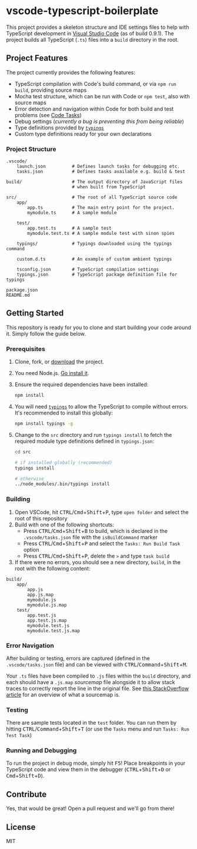 # vscode-typescript-boilerplate

This project provides a skeleton structure and IDE settings files to help with TypeScript development in [Visual Studio Code][vscode] (as of build 0.9.1). The project builds all TypeScript (`.ts`) files into a `build` directory in the root.

## Project Features

The project currently provides the following features:

* TypeScript compilation with Code's build command, or via `npm run build`, providing source maps
* Mocha test structure, which can be run with Code or `npm test`, also with source maps
* Error detection and navigation within Code for both build and test problems (see [Code Tasks](https://code.visualstudio.com/Docs/editor/tasks))
* Debug settings (_currently a bug is preventing this from being reliable_)
* Type definitions provided by [`typings`][typings]
* Custom type definitions ready for your own declarations

### Project Structure

```text
.vscode/
    launch.json          # Defines launch tasks for debugging etc.
    tasks.json           # Defines tasks available e.g. build & test

build/                   # The output directory of JavaScript files
                         # when built from TypeScript

src/                     # The root of all TypeScript source code
    app/
        app.ts           # The main entry point for the project.
        mymodule.ts      # A sample module

    test/
        app.test.ts      # A sample test
        mymodule.test.ts # A sample module test with sinon spies

    typings/             # Typings downloaded using the typings command

    custom.d.ts          # An example of custom ambient typings

    tsconfig.json        # TypeScript compilation settings
    typings.json         # TypeScript package definition file for typings

package.json
README.md
```

## Getting Started

This repository is ready for you to clone and start building your code around it. Simply follow the guide below.

### Prerequisites

1. Clone, fork, or [download](//github.com/Codesleuth/vscode-typescript-boilerplate/releases) the project.
1. You need Node.js. [Go install it][nodejsdownload].
1. Ensure the required dependencies have been installed:
    ```bash
    npm install
    ```

1. You will need [`typings`][typings] to allow the TypeScript to compile without errors. It's recommended to install this globally:
    ```bash
    npm install typings -g
    ```

1. Change to the `src` directory and run `typings install` to fetch the required module type definitions defined in `typings.json`:
    ```bash
    cd src

    # if installed globally (recommended)
    typings install

    # otherwise
    ../node_modules/.bin/typings install
    ```

### Building

1. Open VSCode, hit <kbd>CTRL</kbd>/<kbd>Cmd</kbd>+<kbd>Shift</kbd>+<kbd>P</kbd>, type `open folder` and select the root of this repository
1. Build with one of the following shortcuts:
   * Press <kbd>CTRL</kbd>/<kbd>Cmd</kbd>+<kbd>Shift</kbd>+<kbd>B</kbd> to build, which is declared in the `.vscode/tasks.json` file with the `isBuildCommand` marker
   * Press <kbd>CTRL</kbd>/<kbd>Cmd</kbd>+<kbd>Shift</kbd>+<kbd>P</kbd> and select the `Tasks: Run Build Task` option
   * Press <kbd>CTRL</kbd>/<kbd>Cmd</kbd>+<kbd>Shift</kbd>+<kbd>P</kbd>, delete the `>` and type `task build`
1. If there were no errors, you should see a new directory, `build`, in the root with the following content:
  ```text
  build/
      app/
          app.js
          app.js.map
          mymodule.js
          mymodule.js.map
      test/
          app.test.js
          app.test.js.map
          mymodule.test.js
          mymodule.test.js.map
  ```

### Error Navigation

After building or testing, errors are captured (defined in the `.vscode/tasks.json` file) and can be viewed with <kbd>CTRL</kbd>/<kbd>Command</kbd>+<kbd>Shift</kbd>+<kbd>M</kbd>.

Your `.ts` files have been compiled to `.js` files within the `build` directory, and each should have a `.js.map` _sourcemap_ file alongside it to allow stack traces to correctly report the line in the original file. See [this StackOverflow article][sourcemapquestion] for an overview of what a sourcemap is.

### Testing

There are sample tests located in the `test` folder. You can run them by hitting <kbd>CTRL</kbd>/<kbd>Command</kbd>+<kbd>Shift</kbd>+<kbd>T</kbd> (or use the `Tasks` menu and run `Tasks: Run Test Task`)

### Running and Debugging

To run the project in debug mode, simply hit <kbd>F5</kbd>! Place breakpoints in your TypeScript code and view them in the debugger (<kbd>CTRL</kbd>+<kbd>Shift</kbd>+<kbd>D</kbd> or <kbd>Cmd</kbd>+<kbd>Shift</kbd>+<kbd>D</kbd>).

## Contribute

Yes, that would be great! Open a pull request and we'll go from there!

## License

MIT

[vscode]: https://code.visualstudio.com/
[nodejsdownload]: https://nodejs.org/download/
[sourcemapquestion]: http://stackoverflow.com/questions/21719562/javascript-map-files-javascript-source-maps
[typings]: https://www.npmjs.com/package/typings
